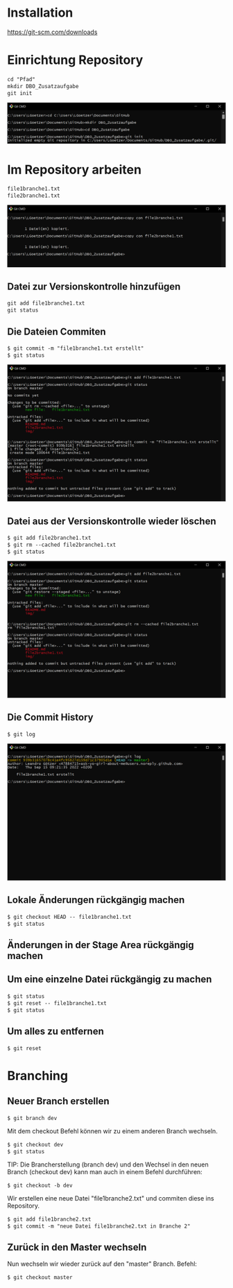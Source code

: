 # Installation

https://git-scm.com/downloads

# Einrichtung Repository

    cd "Pfad"
    mkdir DBO_Zusatzaufgabe
    git init

![Bild](/img/SNAG-0000.png)

# Im Repository arbeiten

    file1branche1.txt
    file2branche1.txt

![Bild](/img/SNAG-0001.png)




## Datei zur Versionskontrolle hinzufügen

    git add file1branche1.txt
    git status

## Die Dateien Commiten
    $ git commit -m "file1branche1.txt erstellt"
    $ git status

![Bild](/img/SNAG-0002.png)

## Datei aus der Versionskontrolle wieder löschen
    $ git add file2branche1.txt
    $ git rm --cached file2branche1.txt
    $ git status

![Bild](/img/SNAG-0004.png)

## Die Commit History
    $ git log

![Bild](/img/SNAG-0003.png)

## Lokale Änderungen rückgängig machen
    $ git checkout HEAD -- file1branche1.txt
    $ git status



## Änderungen in der Stage Area rückgängig machen

## Um eine einzelne Datei rückgängig zu machen
    $ git status
    $ git reset -- file1branche1.txt
    $ git status

## Um alles zu entfernen
    $ git reset

# Branching

## Neuer Branch erstellen
    $ git branch dev

Mit dem checkout Befehl können wir zu einem anderen Branch wechseln.

    $ git checkout dev
    $ git status

TIP: Die Brancherstellung (branch dev) und den Wechsel in den neuen Branch (checkout dev) kann man
auch in einem Befehl durchführen:

    $ git checkout -b dev

Wir erstellen eine neue Datei "file1branche2.txt" und commiten
diese ins Repository.

    $ git add file1branche2.txt
    $ git commit -m "neue Datei file1branche2.txt in Branche 2"

## Zurück in den Master wechseln

Nun wechseln wir wieder zurück auf den "master" Branch.
Befehl:

    $ git checkout master

